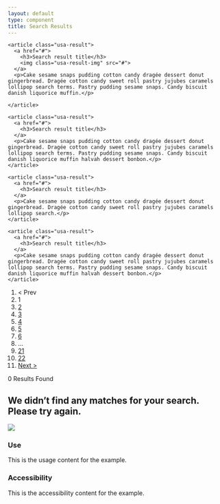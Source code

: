 ```yaml
---
layout: default
type: component
title: Search Results
---
```


<div class="preview">

  <div class="usa-results">
    
    <article class="usa-result">
      <a href="#">
        <h3>Search result title</h3>
        <img class="usa-result-img" src="#">
      </a>
      <p>Cake sesame snaps pudding cotton candy dragée dessert donut gingerbread. Dragée cotton candy sweet roll pastry jujubes caramels lollipop search terms. Pastry pudding sesame snaps. Candy biscuit danish liquorice muffin.</p>
      
    </article>
    
    <article class="usa-result">
      <a href="#">
        <h3>Search result title</h3>
      </a>
      <p>Cake sesame snaps pudding cotton candy dragée dessert donut gingerbread. Dragée cotton candy sweet roll pastry jujubes caramels lollipop search terms. Pastry pudding sesame snaps. Candy biscuit danish liquorice muffin halvah dessert bonbon.</p>
    </article>

    <article class="usa-result">
      <a href="#">
        <h3>Search result title</h3>
      </a>
      <p>Cake sesame snaps pudding cotton candy dragée dessert donut gingerbread. Dragée cotton candy sweet roll pastry jujubes caramels lollipop search.</p>
    </article>
    
    <article class="usa-result">
      <a href="#">
        <h3>Search result title</h3>
      </a>
      <p>Cake sesame snaps pudding cotton candy dragée dessert donut gingerbread. Dragée cotton candy sweet roll pastry jujubes caramels lollipop search terms. Pastry pudding sesame snaps. Candy biscuit danish liquorice muffin halvah dessert bonbon.</p>
    </article>
    
  </div>

  <div class="usa-pagination">
    <ol class="usa-pagination-list">
      <li><span class="current prev">< Prev</span>
      </li>
      <li class="usa-pagination-active"><span class="current-pagination">1</span>
      </li>
      <li><a href="#" class="page-link">2</a>
      </li>
      <li><a href="#" class="page-link">3</a>
      </li>
      <li><a href="#" class="page-link">4</a>
      </li>
      <li><a href="#" class="page-link">5</a>
      </li>
      <li><a href="#" class="page-link">6</a>
      </li>
      <li class="usa-pagination-disabled"><span class="usa-pagination-ellipse">…</span>
      </li>
      <li><a href="#" class="page-link">21</a>
      </li>
      <li><a href="#" class="page-link">22</a>
      </li>
      <li><a href="#" class="page-link next">Next ></a>
      </li>
    </ol>
  </div>

  <p>0 Results Found</p>

  <h2 class="usa-no-results">We didn’t find any matches for your search. Please try again.</h2>

  <img src="{{ site.baseurl }}/assets/img/static/Search_Results_UI_v1.png">
</div>

<div class="usa-grid">
  <div class="usa-width-one-half">
    <h3 class="usa-heading">Use</h3>
    <p>This is the usage content for the example.</p>
  </div>
  <div class="usa-width-one-half">
    <h3 class="usa-heading">Accessibility</h3>
    <p>This is the accessibility content for the example.</p>
  </div>  
</div>